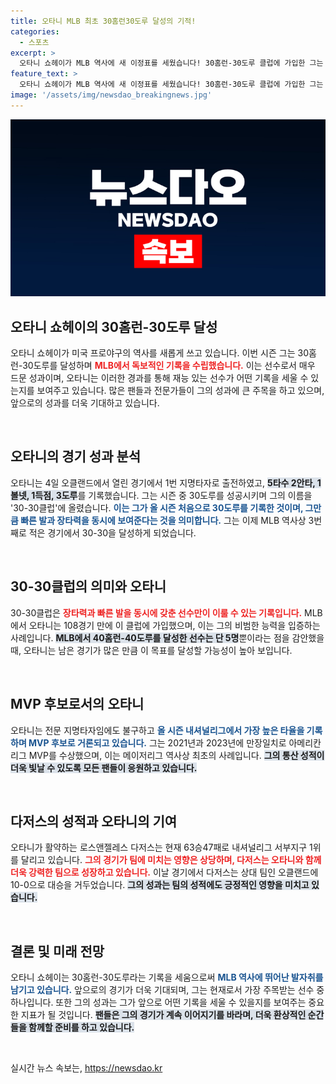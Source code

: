 ```yaml
---
title: 오타니 MLB 최초 30홈런30도루 달성의 기적!
categories:
  - 스포츠
excerpt: >
  오타니 쇼헤이가 MLB 역사에 새 이정표를 세웠습니다! 30홈런-30도루 클럽에 가입한 그는 올 시즌 단독으로 타자로서의 기량을 뽐내며 MVP 후보에 오르고 있습니다. 그의 놀라운 성적에 환호하는 팬들!
feature_text: >
  오타니 쇼헤이가 MLB 역사에 새 이정표를 세웠습니다! 30홈런-30도루 클럽에 가입한 그는 올 시즌 단독으로 타자로서의 기량을 뽐내며 MVP 후보에 오르고 있습니다. 그의 놀라운 성적에 환호하는 팬들!
image: '/assets/img/newsdao_breakingnews.jpg'
---
```


<p><img src="/assets/img/newsdao_breakingnews.jpg" alt="ontimetimes 속보" /></p>

<h2 data-ke-size="size26">오타니 쇼헤이의 30홈런-30도루 달성</h2>

<p data-ke-size="size16">
오타니 쇼헤이가 미국 프로야구의 역사를 새롭게 쓰고 있습니다. 이번 시즌 그는 30홈런-30도루를 달성하며 <b><span style="color: #ee2323;">MLB에서 독보적인 기록을 수립했습니다.</span></b> 이는 선수로서 매우 드문 성과이며, 오타니는 이러한 경과를 통해 재능 있는 선수가 어떤 기록을 세울 수 있는지를 보여주고 있습니다. 많은 팬들과 전문가들이 그의 성과에 큰 주목을 하고 있으며, 앞으로의 성과를 더욱 기대하고 있습니다.
</p>

<p data-ke-size="size16">&nbsp;</p>

<h2 data-ke-size="size26">오타니의 경기 성과 분석</h2>

<p data-ke-size="size16">
오타니는 4일 오클랜드에서 열린 경기에서 1번 지명타자로 출전하였고, <b><span style="background-color: #21538527;">5타수 2안타, 1볼넷, 1득점, 3도루</span></b>를 기록했습니다. 그는 시즌 중 30도루를 성공시키며 그의 이름을 '30-30클럽'에 올렸습니다. <b><span style="color: #1a5490;">이는 그가 올 시즌 처음으로 30도루를 기록한 것이며, 그만큼 빠른 발과 장타력을 동시에 보여준다는 것을 의미합니다.</span></b> 그는 이제 MLB 역사상 3번째로 적은 경기에서 30-30을 달성하게 되었습니다.
</p>

<p data-ke-size="size16">&nbsp;</p>

<h2 data-ke-size="size26">30-30클럽의 의미와 오타니</h2>

<p data-ke-size="size16">
30-30클럽은 <b><span style="color: #ee2323;">장타력과 빠른 발을 동시에 갖춘 선수만이 이룰 수 있는 기록입니다.</span></b> MLB에서 오타니는 108경기 만에 이 클럽에 가입했으며, 이는 그의 비범한 능력을 입증하는 사례입니다. <b><span style="background-color: #21538527;">MLB에서 40홈런-40도루를 달성한 선수는 단 5명</span></b>뿐이라는 점을 감안했을 때, 오타니는 남은 경기가 많은 만큼 이 목표를 달성할 가능성이 높아 보입니다.
</p>

<p data-ke-size="size16">&nbsp;</p>

<h2 data-ke-size="size26">MVP 후보로서의 오타니</h2>

<p data-ke-size="size16">
오타니는 전문 지명타자임에도 불구하고 <b><span style="color: #1a5490;">올 시즌 내셔널리그에서 가장 높은 타율을 기록하며 MVP 후보로 거론되고 있습니다.</span></b> 그는 2021년과 2023년에 만장일치로 아메리칸리그 MVP를 수상했으며, 이는 메이저리그 역사상 최초의 사례입니다. <b><span style="background-color: #21538527;">그의 통산 성적이 더욱 빛날 수 있도록 모든 팬들이 응원하고 있습니다.</span></b>
</p>

<p data-ke-size="size16">&nbsp;</p>

<h2 data-ke-size="size26">다저스의 성적과 오타니의 기여</h2>

<p data-ke-size="size16">
오타니가 활약하는 로스앤젤레스 다저스는 현재 63승47패로 내셔널리그 서부지구 1위를 달리고 있습니다. <b><span style="color: #ee2323;">그의 경기가 팀에 미치는 영향은 상당하며, 다저스는 오타니와 함께 더욱 강력한 팀으로 성장하고 있습니다.</span></b> 이날 경기에서 다저스는 상대 팀인 오클랜드에 10-0으로 대승을 거두었습니다. <b><span style="background-color: #21538527;">그의 성과는 팀의 성적에도 긍정적인 영향을 미치고 있습니다.</span></b>
</p>

<p data-ke-size="size16">&nbsp;</p>

<h2 data-ke-size="size26">결론 및 미래 전망</h2>

<p data-ke-size="size16">
오타니 쇼헤이는 30홈런-30도루라는 기록을 세움으로써 <b><span style="color: #1a5490;">MLB 역사에 뛰어난 발자취를 남기고 있습니다.</span></b> 앞으로의 경기가 더욱 기대되며, 그는 현재로서 가장 주목받는 선수 중 하나입니다. 또한 그의 성과는 그가 앞으로 어떤 기록을 세울 수 있을지를 보여주는 중요한 지표가 될 것입니다. <b><span style="background-color: #21538527;">팬들은 그의 경기가 계속 이어지기를 바라며, 더욱 환상적인 순간들을 함께할 준비를 하고 있습니다.</span></b>
</p>

<p data-ke-size="size16">&nbsp;</p>
실시간 뉴스 속보는, <a href="https://newsdao.kr" rel="dofollow">https://newsdao.kr</a>


